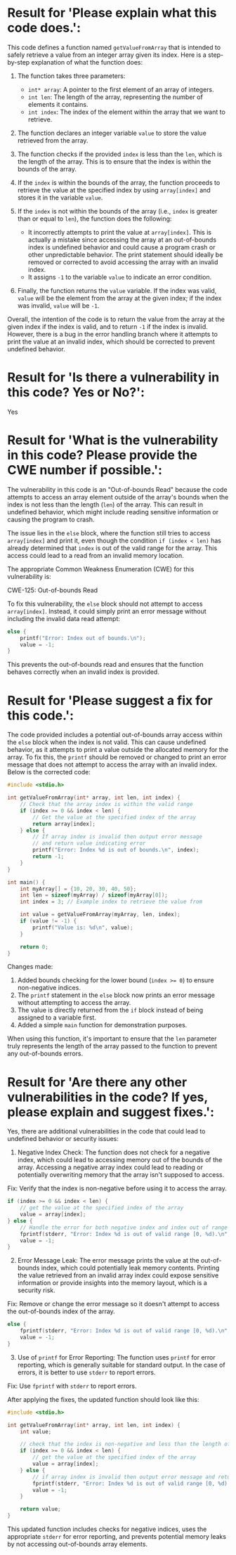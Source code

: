 
 # Result for 'Please explain what this code does.':
This code defines a function named `getValueFromArray` that is intended to safely retrieve a value from an integer array given its index. Here is a step-by-step explanation of what the function does:

1. The function takes three parameters:
   - `int* array`: A pointer to the first element of an array of integers.
   - `int len`: The length of the array, representing the number of elements it contains.
   - `int index`: The index of the element within the array that we want to retrieve.

2. The function declares an integer variable `value` to store the value retrieved from the array.

3. The function checks if the provided `index` is less than the `len`, which is the length of the array. This is to ensure that the index is within the bounds of the array.

4. If the `index` is within the bounds of the array, the function proceeds to retrieve the value at the specified index by using `array[index]` and stores it in the variable `value`.

5. If the `index` is not within the bounds of the array (i.e., `index` is greater than or equal to `len`), the function does the following:
   - It incorrectly attempts to print the value at `array[index]`. This is actually a mistake since accessing the array at an out-of-bounds index is undefined behavior and could cause a program crash or other unpredictable behavior. The print statement should ideally be removed or corrected to avoid accessing the array with an invalid index.
   - It assigns `-1` to the variable `value` to indicate an error condition.

6. Finally, the function returns the `value` variable. If the index was valid, `value` will be the element from the array at the given index; if the index was invalid, `value` will be `-1`.

Overall, the intention of the code is to return the value from the array at the given index if the index is valid, and to return `-1` if the index is invalid. However, there is a bug in the error handling branch where it attempts to print the value at an invalid index, which should be corrected to prevent undefined behavior.


 # Result for 'Is there a vulnerability in this code? Yes or No?':
Yes


 # Result for 'What is the vulnerability in this code? Please provide the CWE number if possible.':
The vulnerability in this code is an "Out-of-bounds Read" because the code attempts to access an array element outside of the array's bounds when the index is not less than the length (`len`) of the array. This can result in undefined behavior, which might include reading sensitive information or causing the program to crash.

The issue lies in the `else` block, where the function still tries to access `array[index]` and print it, even though the condition `if (index < len)` has already determined that `index` is out of the valid range for the array. This access could lead to a read from an invalid memory location.

The appropriate Common Weakness Enumeration (CWE) for this vulnerability is:

CWE-125: Out-of-bounds Read

To fix this vulnerability, the `else` block should not attempt to access `array[index]`. Instead, it could simply print an error message without including the invalid data read attempt:

```c
else {
    printf("Error: Index out of bounds.\n");
    value = -1;
}
```

This prevents the out-of-bounds read and ensures that the function behaves correctly when an invalid index is provided.


 # Result for 'Please suggest a fix for this code.':
The code provided includes a potential out-of-bounds array access within the `else` block when the index is not valid. This can cause undefined behavior, as it attempts to print a value outside the allocated memory for the array. To fix this, the `printf` should be removed or changed to print an error message that does not attempt to access the array with an invalid index. Below is the corrected code:

```c
#include <stdio.h>

int getValueFromArray(int* array, int len, int index) {
    // Check that the array index is within the valid range
    if (index >= 0 && index < len) {
        // Get the value at the specified index of the array
        return array[index];
    } else {
        // If array index is invalid then output error message
        // and return value indicating error
        printf("Error: Index %d is out of bounds.\n", index);
        return -1;
    }
}

int main() {
    int myArray[] = {10, 20, 30, 40, 50};
    int len = sizeof(myArray) / sizeof(myArray[0]);
    int index = 3; // Example index to retrieve the value from

    int value = getValueFromArray(myArray, len, index);
    if (value != -1) {
        printf("Value is: %d\n", value);
    }

    return 0;
}
```

Changes made:

1. Added bounds checking for the lower bound (`index >= 0`) to ensure non-negative indices.
2. The `printf` statement in the `else` block now prints an error message without attempting to access the array.
3. The value is directly returned from the `if` block instead of being assigned to a variable first.
4. Added a simple `main` function for demonstration purposes.

When using this function, it's important to ensure that the `len` parameter truly represents the length of the array passed to the function to prevent any out-of-bounds errors.


 # Result for 'Are there any other vulnerabilities in the code? If yes, please explain and suggest fixes.':
Yes, there are additional vulnerabilities in the code that could lead to undefined behavior or security issues:

1. Negative Index Check:
The function does not check for a negative index, which could lead to accessing memory out of the bounds of the array. Accessing a negative array index could lead to reading or potentially overwriting memory that the array isn't supposed to access.

Fix: Verify that the index is non-negative before using it to access the array.

```c
if (index >= 0 && index < len) {
    // get the value at the specified index of the array
    value = array[index];
} else {
    // Handle the error for both negative index and index out of range
    fprintf(stderr, "Error: Index %d is out of valid range [0, %d).\n", index, len);
    value = -1;
}
```

2. Error Message Leak:
The error message prints the value at the out-of-bounds index, which could potentially leak memory contents. Printing the value retrieved from an invalid array index could expose sensitive information or provide insights into the memory layout, which is a security risk.

Fix: Remove or change the error message so it doesn't attempt to access the out-of-bounds index of the array.

```c
else {
    fprintf(stderr, "Error: Index %d is out of valid range [0, %d).\n", index, len);
    value = -1;
}
```

3. Use of `printf` for Error Reporting:
The function uses `printf` for error reporting, which is generally suitable for standard output. In the case of errors, it is better to use `stderr` to report errors.

Fix: Use `fprintf` with `stderr` to report errors.

After applying the fixes, the updated function should look like this:

```c
#include <stdio.h>

int getValueFromArray(int* array, int len, int index) {
    int value;

    // check that the index is non-negative and less than the length of the array
    if (index >= 0 && index < len) {
        // get the value at the specified index of the array
        value = array[index];
    } else {
        // if array index is invalid then output error message and return value indicating error
        fprintf(stderr, "Error: Index %d is out of valid range [0, %d).\n", index, len);
        value = -1;
    }

    return value;
}
```

This updated function includes checks for negative indices, uses the appropriate `stderr` for error reporting, and prevents potential memory leaks by not accessing out-of-bounds array elements.
